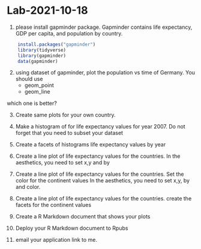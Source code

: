 # Lab-2021-10-18


1. please install gapminder package. Gapminder contains life expectancy, GDP per capita, and population by country.


```R
    install.packages("gapminder")
    library(tidyverse)
    library(gapminder)
    data(gapminder)
```



2. using dataset of gapminder, plot the population vs time of Germany.
You should use 
	- geom_point 
	- geom_line 

which one is better?

 
3. Create same plots for your own country.

4. Make a histogram of for life expectancy values for year 2007.
Do not forget that you need to subset your dataset 

5. Create a facets of histograms life expectancy  values by year


6. Create a line plot of life expectancy values for the countries.
In the aesthetics, you need to set x,y and by

7. Create a line plot of life expectancy values  for the countries.
Set the color for the continent values
In the aesthetics, you need to set x,y, by and color.

8. Create a line plot of life expectancy values  for the countries.
create the facets for the continent values

9. Create a R Markdown document that shows your plots

10. Deploy your R Markdown document to Rpubs

11. email your application link to me.
